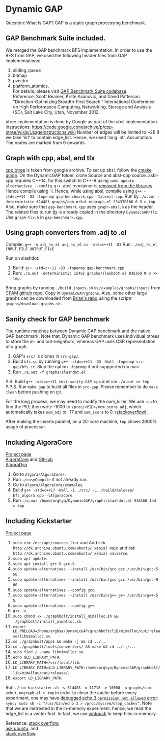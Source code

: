 # Dynamic GAP
Question: What is GAP?
GAP is a static graph processing benchmark.

## GAP Benchmark Suite included.
We merged the GAP benchmark BFS implementation.
In order to use the BFS from GAP, we used the following header files from GAP implementations:
1. sliding_queue
2. bitmap
3. pvector
4. platform_atomics.\
For details, please visit [GAP Benchmark Suite codebase](https://github.com/sbeamer/gapbs/tree/master). \
Reference: Scott Beamer, Krste Asanović, and David Patterson. 
"Direction-Optimizing Breadth-First Search." 
International Conference on High Performance Computing, Networking, Storage and Analysis (SC), Salt Lake City, Utah, November 2012.

btree implementation is done by Google as part of the absl implementation.
Instructions: https://code.google.com/archive/p/cpp-btree/wikis/UsageInstructions.wiki
Number of edges will be limited to ~2B if we take 'int' to contain edge_list.
Hence, we used 'long int'.
Assumption: The nodes are marked from 0 onwards.

## Graph with cpp, absl, and tlx
[cpp btree](https://code.google.com/archive/p/cpp-btree/downloads) is taken from google archive.
To set up absl, follow the [cmake guide](https://abseil.io/docs/cpp/quickstart-cmake#creating-your-cmakeliststxt-file). On the DynamicGAP folder, clone Source and absl-cpp source. asbl-cpp requires C++14. for this switch to C++-9 using `sudo update-alternatives --config g++`. absl::container is [removed from the libraries](https://github.com/abseil/abseil-cpp/issues/932). Hence compile using -I.
Hence, while using absl, compile using `g++ -std=c++14 -O3 -fopenmp gap-benchmark.cpp -Iabseil-cpp`. Run by `./a.out -deterministic 614483 graphs/com-orkut.ungraph.el 234370166 0 0 > tmp`. Also, make sure that `gap-benchmark.cpp` uses `graph-absl.h` as the header. \
The related files to run [tlx](https://github.com/tlx/tlx) is already copied in the directory `DynamicGAP/tlx`. Use `graph-tlx.h` in `gap-benchmark.cpp`.

## Using graph converters from .adj to .el
Compile: `g++ -o adj_to_el adj_to_el.cc -std=c++11 -O3`
Run: `./adj_to_el INPUT_FILE OUTPUT_FILE`

Run on slashdot:
1. Build: `g++ -std=c++11 -O3 -fopenmp gap-benchmark.cpp`.
2. Run: `./a.out -deterministic 15462 graphs/slashdot.el 938360 0 0 >> tmp`.

Bring graphs by running `./build_inputs.sh` in `/examples/graphs/inputs` from [CPAM github repo](https://github.com/ParAlg/CPAM). Copy in `DynamicGAP/graphs`. Also, some other large graphs can be downloaded from [Brian's repo](https://github.com/wheatman/Packed-Memory-Array/blob/for_artifact/graphs/download-graphs.sh) using the scriptr `graphs/download-graphs.sh`.

## Sanity check for GAP benchmark
The runtime matches between Dynamic GAP benchmark and the native GAP benchmark. Note that, Dynamic GAP benchmark uses individual btrees to store the in- and out-neighbors, whereas GAP uses CSR representation of a graph.
1. GAP's `src/` is clones in `src-gap/`.
2. Build `bfs.cc` by running `g++ -std=c++11 -O3 -Wall -fopenmp src-gap/bfs.cc`. Skip the option `-fopenmp` if not suppported on mac.
3. Run `./a.out -f graphs/slashdot.el`

P.S. Build `g++ -std=c++11 test-sanity-GAP.cpp` and run `./a.out >> tmp`.
P.P.S. Run `make gap` to build all files in `src-gap`. Please remember to do `make clean` before pushing on git.

For the long process, we may need to modify the oom_killer. We use `top` to find the PID; then write -1000 to `/proc/<PID>/oom_score_adj`, which automatically takes `oom_adj` to -17 and `oom_score` to 0. ([stackoverflow](https://stackoverflow.com/questions/726690/what-killed-my-process-and-why)).

After making the inserts parallel, on a 20-core machine, `top` shows 2000% usage of processor.

## Including AlgoraCore
[Project page](https://libalgora.gitlab.io/#algora) \
[AlgoraCore](https://gitlab.com/libAlgora/AlgoraCore) and [GitHub](https://github.com/libAlgora/AlgoraCore/tree/master) \
[AlgoraDyn](https://gitlab.com/libAlgora/AlgoraDyn)

1. Go to `Algora/AlgoraCore/`.
2. Run `./easyCompile` if not already run.
3. Go to `Algora/AlgoraCore/examples`.
4. Build `g++ -std=c++17 -Wall -I../src/ -L../build/Release/ bfs_algora.cpp -lAlgoraCore`.
5. Run `./a.out /home/arghya/DynamicGAP/graphs/slashdot.el 938360 144 > tmp`.

## Including Kickstarter
[Project page](https://github.com/pdclab/graphbolt/)
1. `sudo vim /etc/apt/sources.list` and Add `deb http://dk.archive.ubuntu.com/ubuntu/ xenial main` and `deb http://dk.archive.ubuntu.com/ubuntu/ xenial universe`.
2. `sudo apt update`.
3. `sudo apt install g++-5 gcc-5`.
4. `sudo update-alternatives --install /usr/bin/gcc gcc /usr/bin/gcc-5 50`.
5. `sudo update-alternatives --install /usr/bin/gcc gcc /usr/bin/gcc-9 60`.
6. `sudo update-alternatives --config gcc`.
7. `sudo update-alternatives --install /usr/bin/g++ g++ /usr/bin/g++-5 5`.
8. `sudo update-alternatives --config g++`.
9. `g++ -v`.
10. `sudo chmod +x ./graphbolt/install_mimalloc.sh && ./graphbolt/install_mimalloc.sh`.
11. `export LD_PRELOAD=/home/arghya/DynamicGAP/graphbolt/lib/mimalloc/out/release/libmimalloc.so`.
12. `cd ./graphbolt/apps && make -j && cd ../..`.
13. `cd ./graphbolt/tools/converters/ && make && cd ../../..`.
14. `sudo find / -name libmimalloc.so`.
15. `echo $LD_LIBRARY_PATH`.
16. `LD_LIBRARY_PATH=/usr/local/lib`.
17. `LD_LIBRARY_PATH=$LD_LIBRARY_PATH:/home/arghya/DynamicGAP/graphbolt/lib/mimalloc/out/release/`.
18. `export LD_LIBRARY_PATH`.

Run `./run-kickstarter.sh -s 614483 -n 11718 -e 10000 -p graphs/com-orkut.ungraph.el > tmp`
In order to clean the cache before every experiment, one may have [debugged echo 3 `permission not allowed` error](https://unix.stackexchange.com/questions/109496/echo-3-proc-sys-vm-drop-caches-permission-denied-as-root):
`sync; sudo sh -c "/usr/bin/echo 3 > /proc/sys/vm/drop_caches"`. Note that we are inetrested in the in-memory experiment. hence, we read the edge_list in a vector first. In fact, we use [vmtouch](https://hoytech.com/vmtouch/) to keep files in-memory.

Reference: [stack overflow](https://stackoverflow.com/questions/67280779/cilk-h-no-such-file-or-directory), \
[ask ubuntu](https://askubuntu.com/questions/1235819/ubuntu-20-04-gcc-version-lower-than-gcc-7), and \
[stack overflow](https://stackoverflow.com/questions/480764/linux-error-while-loading-shared-libraries-cannot-open-shared-object-file-no-s).
